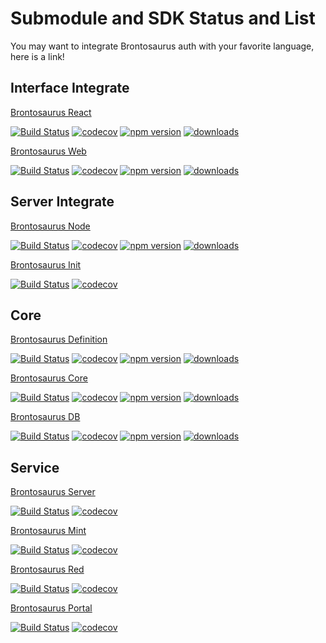 # Submodule and SDK Status and List

You may want to integrate Brontosaurus auth with your favorite language, here is a link!

## Interface Integrate

[Brontosaurus React](https://github.com/SudoDotDog/Brontosaurus-React)

[![Build Status](https://travis-ci.com/SudoDotDog/Brontosaurus-React.svg?branch=master)](https://travis-ci.com/SudoDotDog/Brontosaurus-React)
[![codecov](https://codecov.io/gh/SudoDotDog/Brontosaurus-React/branch/master/graph/badge.svg)](https://codecov.io/gh/SudoDotDog/Brontosaurus-React)
[![npm version](https://badge.fury.io/js/%40brontosaurus%2Freact.svg)](https://badge.fury.io/js/%40brontosaurus%2Freact)
[![downloads](https://img.shields.io/npm/dm/@brontosaurus/react.svg)](https://www.npmjs.com/package/@brontosaurus/react)

[Brontosaurus Web](https://github.com/SudoDotDog/Brontosaurus-Web)

[![Build Status](https://travis-ci.com/SudoDotDog/Brontosaurus-Web.svg?branch=master)](https://travis-ci.com/SudoDotDog/Brontosaurus-Web)
[![codecov](https://codecov.io/gh/SudoDotDog/Brontosaurus-Web/branch/master/graph/badge.svg)](https://codecov.io/gh/SudoDotDog/Brontosaurus-Web)
[![npm version](https://badge.fury.io/js/%40brontosaurus%2Fweb.svg)](https://badge.fury.io/js/%40brontosaurus%2Fweb)
[![downloads](https://img.shields.io/npm/dm/@brontosaurus/web.svg)](https://www.npmjs.com/package/@brontosaurus/web)

## Server Integrate

[Brontosaurus Node](https://github.com/SudoDotDog/Brontosaurus-Node)

[![Build Status](https://travis-ci.com/SudoDotDog/Brontosaurus-Node.svg?branch=master)](https://travis-ci.com/SudoDotDog/Brontosaurus-Node)
[![codecov](https://codecov.io/gh/SudoDotDog/Brontosaurus-Node/branch/master/graph/badge.svg)](https://codecov.io/gh/SudoDotDog/Brontosaurus-Node)
[![npm version](https://badge.fury.io/js/%40brontosaurus%2Fnode.svg)](https://badge.fury.io/js/%40brontosaurus%2Fnode)
[![downloads](https://img.shields.io/npm/dm/@brontosaurus/node.svg)](https://www.npmjs.com/package/@brontosaurus/node)

[Brontosaurus Init](https://github.com/SudoDotDog/Brontosaurus-Init)

[![Build Status](https://travis-ci.com/SudoDotDog/Brontosaurus-Init.svg?branch=master)](https://travis-ci.com/SudoDotDog/Brontosaurus-Init)
[![codecov](https://codecov.io/gh/SudoDotDog/Brontosaurus-Init/branch/master/graph/badge.svg)](https://codecov.io/gh/SudoDotDog/Brontosaurus-Init)

## Core

[Brontosaurus Definition](https://github.com/SudoDotDog/Brontosaurus-Definition)

[![Build Status](https://travis-ci.com/SudoDotDog/Brontosaurus-Definition.svg?branch=master)](https://travis-ci.com/SudoDotDog/Brontosaurus-Definition)
[![codecov](https://codecov.io/gh/SudoDotDog/Brontosaurus-Definition/branch/master/graph/badge.svg)](https://codecov.io/gh/SudoDotDog/Brontosaurus-Definition)
[![npm version](https://badge.fury.io/js/%40brontosaurus%2Fdefinition.svg)](https://badge.fury.io/js/%40brontosaurus%2Fdefinition)
[![downloads](https://img.shields.io/npm/dm/@brontosaurus/definition.svg)](https://www.npmjs.com/package/@brontosaurus/definition)

[Brontosaurus Core](https://github.com/SudoDotDog/Brontosaurus-Core)

[![Build Status](https://travis-ci.com/SudoDotDog/Brontosaurus-Core.svg?branch=master)](https://travis-ci.com/SudoDotDog/Brontosaurus-Core)
[![codecov](https://codecov.io/gh/SudoDotDog/Brontosaurus-Core/branch/master/graph/badge.svg)](https://codecov.io/gh/SudoDotDog/Brontosaurus-Core)
[![npm version](https://badge.fury.io/js/%40brontosaurus%2Fcore.svg)](https://badge.fury.io/js/%40brontosaurus%2Fcore)
[![downloads](https://img.shields.io/npm/dm/@brontosaurus/core.svg)](https://www.npmjs.com/package/@brontosaurus/core)

[Brontosaurus DB](https://github.com/SudoDotDog/Brontosaurus-DB)

[![Build Status](https://travis-ci.com/SudoDotDog/Brontosaurus-DB.svg?branch=master)](https://travis-ci.com/SudoDotDog/Brontosaurus-DB)
[![codecov](https://codecov.io/gh/SudoDotDog/Brontosaurus-DB/branch/master/graph/badge.svg)](https://codecov.io/gh/SudoDotDog/Brontosaurus-DB)
[![npm version](https://badge.fury.io/js/%40brontosaurus%2Fdb.svg)](https://www.npmjs.com/package/@brontosaurus/db)
[![downloads](https://img.shields.io/npm/dm/@brontosaurus/db.svg)](https://www.npmjs.com/package/@brontosaurus/db)

## Service

[Brontosaurus Server](https://github.com/SudoDotDog/Brontosaurus-Server)

[![Build Status](https://travis-ci.com/SudoDotDog/Brontosaurus-Server.svg?branch=master)](https://travis-ci.com/SudoDotDog/Brontosaurus-Server)
[![codecov](https://codecov.io/gh/SudoDotDog/Brontosaurus-Server/branch/master/graph/badge.svg)](https://codecov.io/gh/SudoDotDog/Brontosaurus-Server)

[Brontosaurus Mint](https://github.com/SudoDotDog/Brontosaurus-Mint)

[![Build Status](https://travis-ci.com/SudoDotDog/Brontosaurus-Mint.svg?branch=master)](https://travis-ci.com/SudoDotDog/Brontosaurus-Mint)
[![codecov](https://codecov.io/gh/SudoDotDog/Brontosaurus-Mint/branch/master/graph/badge.svg)](https://codecov.io/gh/SudoDotDog/Brontosaurus-Mint)

[Brontosaurus Red](https://github.com/SudoDotDog/Brontosaurus-Red)

[![Build Status](https://travis-ci.com/SudoDotDog/Brontosaurus-Red.svg?branch=master)](https://travis-ci.com/SudoDotDog/Brontosaurus-Red)
[![codecov](https://codecov.io/gh/SudoDotDog/Brontosaurus-Red/branch/master/graph/badge.svg)](https://codecov.io/gh/SudoDotDog/Brontosaurus-Red)

[Brontosaurus Portal](https://github.com/SudoDotDog/Brontosaurus-Portal)

[![Build Status](https://travis-ci.com/SudoDotDog/Brontosaurus-Portal.svg?branch=master)](https://travis-ci.com/SudoDotDog/Brontosaurus-Portal)
[![codecov](https://codecov.io/gh/SudoDotDog/Brontosaurus-Portal/branch/master/graph/badge.svg)](https://codecov.io/gh/SudoDotDog/Brontosaurus-Portal)

